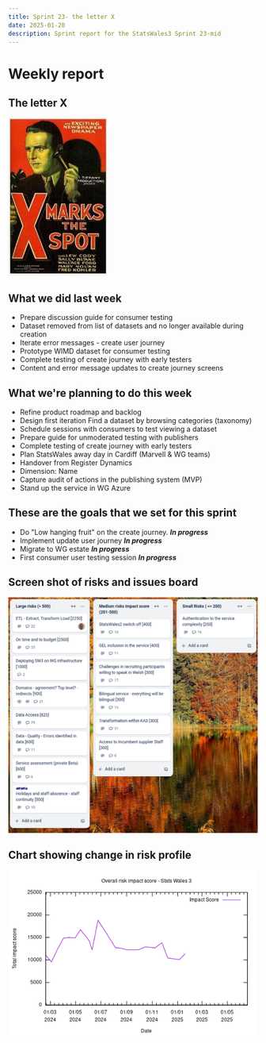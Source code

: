 ```yaml
---
title: Sprint 23- the letter X
date: 2025-01-20
description: Sprint report for the StatsWales3 Sprint 23-mid 
---
```


Weekly report
=============

The letter X
------------------------------

![The letter X](theLetterX.jpg)

What we did last week
------------------------

- Prepare discussion guide for consumer testing
- Dataset removed from list of datasets and no longer available during creation
- Iterate error messages - create user journey
- Prototype WIMD dataset for consumer testing
- Complete testing of create journey with early testers
- Content and error message updates to create journey screens

What we're planning to do this week
-----------------------------------

- Refine product roadmap and backlog
- Design first iteration Find a dataset by browsing categories (taxonomy)
- Schedule sessions with consumers to test viewing a dataset
- Prepare guide for unmoderated testing with publishers
- Complete testing of create journey with early testers
- Plan StatsWales away day in Cardiff (Marvell & WG teams)
- Handover from Register Dynamics
- Dimension: Name
- Capture audit of actions in the publishing system (MVP)
- Stand up the service in WG Azure

These are the goals that we set for this sprint
-----------------------------------------------

- Do "Low hanging fruit" on the create journey. <span class="badge bg-info">_**In progress**_</span>
- Implement update user journey <span class="badge bg-info">_**In progress**_</span>
- Migrate to WG estate <span class="badge bg-info">_**In progress**_</span>
- First consumer user testing session <span class="badge bg-info">_**In progress**_</span>

Screen shot of risks and issues board
-------------------------------------

![Screenshot of risks and issues board](RisksBoard20250120.png)

Chart showing change in risk profile
------------------------------------

![Chart showing change in risk profile](riskImpact20250120.png)

